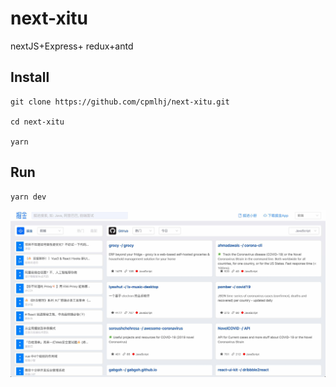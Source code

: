 # next-xitu
nextJS+Express+ redux+antd


## Install

```
git clone https://github.com/cpmlhj/next-xitu.git

cd next-xitu

yarn
```

## Run

```
yarn dev
```
![image](demo.png)
